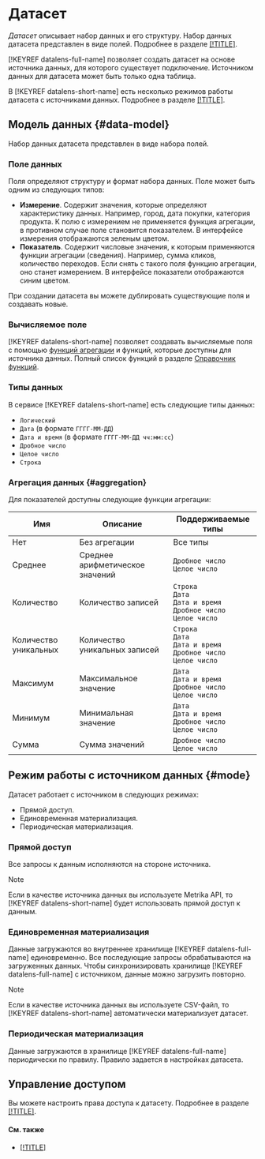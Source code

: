 # Датасет

_Датасет_ описывает набор данных и его структуру. Набор данных датасета представлен в виде полей. Подробнее в разделе
[[!TITLE]](#data-model).

[!KEYREF datalens-full-name] позволяет создать датасет на основе источника данных, для которого существует подключение.
Источником данных для датасета может быть только одна таблица.

В [!KEYREF datalens-short-name] есть несколько режимов работы датасета с источниками данных. Подробнее в разделе [[!TITLE]](#mode).

## Модель данных {#data-model}

Набор данных датасета представлен в виде набора полей.

### Поле данных

Поля определяют структуру и формат набора данных.
Поле может быть одним из следующих типов:

- **Измерение**. Содержит значения, которые определяют характеристику данных. Например, город, дата покупки, категория продукта. К полю с измерением не применяется функция агрегации, в противном случае поле становится показателем. В интерфейсе измерения отображаются зеленым цветом.
- **Показатель**. Содержит числовые значения, к которым применяются функции агрегации (сведения). Например, сумма кликов, количество переходов. Если снять с такого поля функцию агрегации, оно станет измерением. В интерфейсе показатели отображаются синим цветом.

При создании датасета вы можете дублировать существующие поля и создавать новые.

### Вычисляемое поле

[!KEYREF datalens-short-name] позволяет создавать вычисляемые поля с помощью [функций агрегации](#aggregation) и функций, которые доступны для
источника данных. Полный список функций в разделе [Справочник функций](../function-ref/all.md).

### Типы данных

В сервисе [!KEYREF datalens-short-name] есть следующие типы данных:

- `Логический`
- `Дата` (в формате `ГГГГ-ММ-ДД`)
- `Дата и время` (в формате `ГГГГ-ММ-ДД чч:мм:сс`)
- `Дробное число`
- `Целое число`
- `Строка`

### Агрегация данных {#aggregation}

Для показателей доступны следующие функции агрегации:

Имя | Описание | Поддерживаемые типы
----- | ----- | -----
Нет | Без агрегации | Все типы
Среднее | Среднее арифметическое значений | `Дробное число`<br/>`Целое число`
Количество | Количество записей| `Строка`<br/>`Дата`<br/>`Дата и время`<br/>`Дробное число`<br/>`Целое число`
Количество уникальных | Количество уникальных записей | `Строка`<br/>`Дата`<br/>`Дата и время`<br/>`Дробное число`<br/>`Целое число`
Максимум | Максимальное значение | `Дата`<br/>`Дата и время`<br/>`Дробное число`<br/>`Целое число`
Минимум | Минимальная значение | `Дата`<br/>`Дата и время`<br/>`Дробное число`<br/>`Целое число`
Сумма | Сумма значений | `Дробное число`<br/>`Целое число`

## Режим работы с источником данных {#mode}

Датасет работает с источником в следующих режимах:
- Прямой доступ.
- Единовременная материализация.
- Периодическая материализация.

### Прямой доступ

Все запросы к данным исполняются на стороне источника.

> [!NOTE]
>
> Если в качестве источника данных вы используете Metrika API, то [!KEYREF datalens-short-name] будет использовать прямой доступ к данным.


### Единовременная материализация

Данные загружаются во внутреннее хранилище [!KEYREF datalens-full-name] единовременно. Все последующие запросы
обрабатываются на загруженных данных.
Чтобы синхронизировать хранилище [!KEYREF datalens-full-name] с источником, данные можно загрузить повторно.

> [!NOTE]
>
> Если в качестве источника данных вы используете CSV-файл, то [!KEYREF datalens-short-name] автоматически материализует датасет.

### Периодическая материализация
Данные загружаются в хранилище [!KEYREF datalens-full-name] периодически по правилу. Правило задается в настройках датасета.

## Управление доступом

Вы можете настроить права доступа к датасету. Подробнее в разделе [[!TITLE]](../security/index.md).

#### См. также
- [[!TITLE]](../operations/dataset/create.md)
